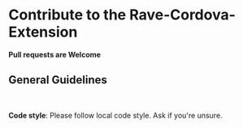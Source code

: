 # Contribute to the Rave-Cordova-Extension

**Pull requests are Welcome**

## General Guidelines
<br/>

 **Code style**: Please follow local code style. Ask if you're unsure.
